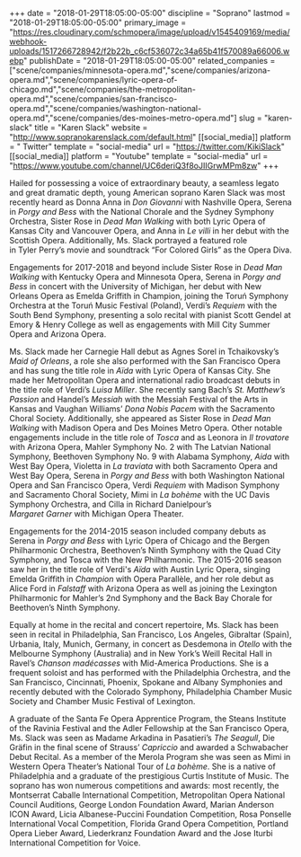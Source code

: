 +++
date = "2018-01-29T18:05:00-05:00"
discipline = "Soprano"
lastmod = "2018-01-29T18:05:00-05:00"
primary_image = "https://res.cloudinary.com/schmopera/image/upload/v1545409169/media/webhook-uploads/1517266728942/f2b22b_c6cf536072c34a65b41f570089a66006.webp"
publishDate = "2018-01-29T18:05:00-05:00"
related_companies = ["scene/companies/minnesota-opera.md","scene/companies/arizona-opera.md","scene/companies/lyric-opera-of-chicago.md","scene/companies/the-metropolitan-opera.md","scene/companies/san-francisco-opera.md","scene/companies/washington-national-opera.md","scene/companies/des-moines-metro-opera.md"]
slug = "karen-slack"
title = "Karen Slack"
website = "http://www.sopranokarenslack.com/default.html"
[[social_media]]
platform = " Twitter"
template = "social-media"
url = "https://twitter.com/KikiSlack"
[[social_media]]
platform = "Youtube"
template = "social-media"
url = "https://www.youtube.com/channel/UC6deriQ3f8oJIIGrwMPm8zw"
+++

Hailed	 for	 possessing	 a	 voice	 of	 extraordinary	 beauty,	 a	 seamless	 legato	 and	 great	 dramatic	 depth, young	 American	 soprano	 Karen	 Slack	 was	 most	 recently	 heard	 as	 Donna	Anna	in *Don	Giovanni* with	Nashville	Opera,	Serena	in *Porgy	 and	Bess* with	 the	 National	 Chorale	 and	 the	 Sydney	 Symphony	 Orchestra, Sister	 Rose	 in *Dead	 Man	Walking* with	both	Lyric	Opera	of	Kansas	City	and	Vancouver	Opera,	and	Anna	in *Le	villi*
in	her	debut	with	the	Scottish	Opera. Additionally,	Ms.	Slack	portrayed	a featured	role	
in	 Tyler	 Perry’s	 movie	 and	 soundtrack	 “For	 Colored	 Girls”	 as	 the	 Opera	 Diva.

Engagements	for	2017-2018	and	beyond	include	Sister	Rose	in	*Dead	Man	Walking*	with Kentucky	 Opera	 and	 Minnesota	 Opera, Serena	 in *Porgy	 and	 Bess* in	 concert	 with	 the University	 of	 Michigan,	 her	 debut	 with	 New	 Orleans	 Opera	 as	 Emelda	 Griffith	 in	Champion, joining	the	Toruń Symphony	Orchestra	at	the	Toruń	Music	Festival	(Poland),
Verdi’s	*Requiem*	with	the	South	Bend	Symphony, presenting	a	solo	recital	with	pianist Scott	Gendel	at	Emory	&	Henry	College as	well	as	engagements	with	Mill	City	Summer	 Opera	and	Arizona	Opera.

Ms.	Slack made	her	Carnegie	Hall	debut	as	Agnes	Sorel	in	Tchaikovsky’s	*Maid	of	Orleans*, a	role	she	also	performed	with	the	San	Francisco	Opera and has	sung	the	title	role	in *Aïda* with	Lyric	Opera	of	Kansas	City.	She made	her	Metropolitan	Opera	 and	 international	 radio	 broadcast	 debuts	 in	 the	 title	 role	 of	 Verdi’s	 *Luisa	 Miller*.	 She	 recently	 sang Bach’s *St.	 Matthew’s Passion* and	Handel’s	*Messiah*	with	the	Messiah	Festival	of	the	Arts	in	Kansas and Vaughan Williams’ *Dona	Nobis	Pacem* with	the	Sacramento	Choral	Society.	Additionally,	she appeared	as	Sister	Rose	in	*Dead	Man	Walking* with	Madison	Opera	and	Des	
Moines	 Metro	 Opera. Other	 notable	 engagements	 include	 in	 the	 title	 role	 of	 *Tosca* and	 as	 Leonora	 in	 *Il	 trovatore*	 with	Arizona	 Opera,	 Mahler	 Symphony	 No.	 2 with	 The	 Latvian	 National	 Symphony,	 Beethoven	 Symphony	 No.	 9 with	 Alabama	Symphony, *Aida* with	West	Bay	Opera, Violetta	in	*La	traviata* with	both	Sacramento	Opera	and	West	Bay	Opera,	Serena	in	*Porgy	and	Bess* with	both	Washington	National	Opera	and	San	Francisco	Opera,	Verdi	*Requiem*	with	Madison	Symphony	and	Sacramento	 Choral	Society,	Mimi	in	 *La	 bohème* with	 the	UC	Davis	Symphony	Orchestra,	and	Cilla	in	 Richard	Danielpour’s	
*Margaret	Garner* with	Michigan	Opera	Theater.	 

Engagements	for	the	2014-2015 season included company	debuts	as	Serena	in	*Porgy	and	Bess* with	Lyric	Opera	of	Chicago and	the	Bergen	Philharmonic	Orchestra,	Beethoven’s	Ninth	Symphony	with	the	Quad	City	Symphony, and Tosca	with	the	New	Philharmonic.	The	2015-2016	season	saw	her	in the	title	role	of Verdi's	*Aïda*	with	Austin	Lyric	Opera,	singing	Emelda	Griffith in	*Champion*	with Opera	Parallèle,	and	her	role	debut	as	Alice	Ford	in	*Falstaff* with	Arizona	Opera as	well	as	joining	the	Lexington	Philharmonic	 for	Mahler’s	2nd Symphony and	the	Back	Bay	Chorale	 for	 Beethoven’s	Ninth	Symphony.

Equally	at	home	in	the	recital	and	concert	repertoire,	Ms.	Slack has	been	seen	in	recital	in	Philadelphia,	San	Francisco,	Los	Angeles,	 Gibraltar	 (Spain),	 Urbania,	 Italy,	 Munich,	 Germany,	 in	 concert	 as	 Desdemona	 in	 *Otello*	 with	 the	 Melbourne	Symphony	(Australia)	and	in	New	York’s	Weill	Recital	Hall	in	Ravel’s	*Chanson	madécasses* with	Mid-America	Productions.	She	is	a	frequent	soloist	and	has	performed	with	the	Philadelphia	Orchestra,	and	the	San Francisco,	Cincinnati,	Phoenix,	Spokane	and	 Albany	 Symphonies and	 recently	 debuted	 with	 the	 Colorado	 Symphony, Philadelphia	 Chamber Music	 Society	 and	Chamber	Music	Festival	of	Lexington.

A	graduate	of	the	Santa	Fe	Opera	Apprentice	Program,	the	Steans	Institute	of	the	Ravinia	Festival	and	the	Adler Fellowship	at	the	San	Francisco	Opera, Ms.	Slack was	seen	as	Madame	Arkadina	in	Pasatieri’s	*The	Seagull*, Die	Gräfin	in	the	final	scene	of	Strauss’	*Capriccio*	and	awarded	a	Schwabacher	Debut	Recital.	As	a	member	of	the	Merola	Program	she	was	seen	as	Mimi	in	Western	Opera	Theater’s	National	Tour	of	*La	bohème*.	She	is	a	native	of	Philadelphia	and	a	graduate	of	 the	prestigious	Curtis	Institute	of	Music.	The	soprano	has	won	numerous	competitions	and	awards:	most	recently, the	Montserrat	Caballe	International Competition,	 Metropolitan	 Opera	 National	 Council	 Auditions,	 George	 London	 Foundation	 Award,	 Marian	Anderson	 ICON	 Award,	 Licia	 Albanese-Puccini	 Foundation	 Competition,	 Rosa	 Ponselle International	 Vocal	 Competition,	Florida	 Grand	 Opera	 Competition,	 Portland	 Opera	 Lieber	 Award,	 Liederkranz Foundation	 Award	 and	 the	 Jose	 Iturbi	International	Competition	for	Voice.

